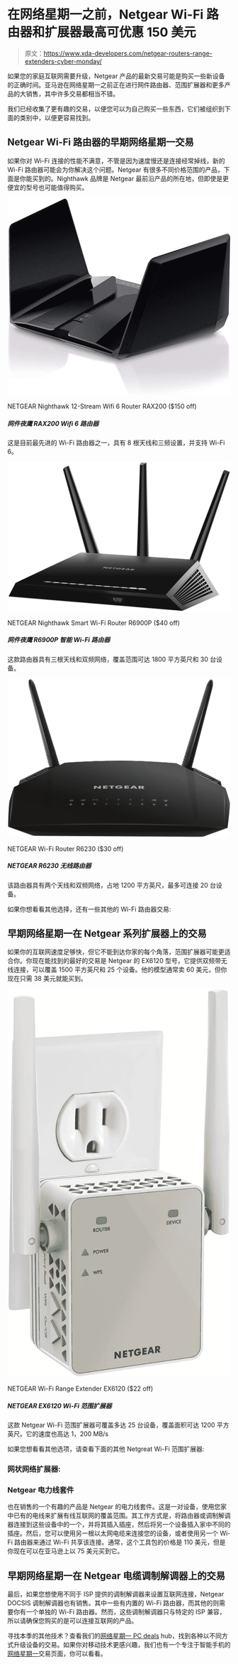 # 在网络星期一之前，Netgear Wi-Fi 路由器和扩展器最高可优惠 150 美元

> 原文：<https://www.xda-developers.com/netgear-routers-range-extenders-cyber-monday/>

如果您的家庭互联网需要升级，Netgear 产品的最新交易可能是购买一些新设备的正确时间。亚马逊在网络星期一之前正在进行网件路由器、范围扩展器和更多产品的大销售，其中许多交易都相当不错。

我们已经收集了更有趣的交易，以便您可以为自己购买一些东西，它们被组织到下面的类别中，以便更容易找到。

## Netgear Wi-Fi 路由器的早期网络星期一交易

如果你对 Wi-Fi 连接的性能不满意，不管是因为速度慢还是连接经常掉线，新的 Wi-Fi 路由器可能会为你解决这个问题。Netgear 有很多不同价格范围的产品，下面是你能买到的。Nighthawk 品牌是 Netgear 最前沿产品的所在地，但即使是更便宜的型号也可能值得购买。

 <picture>![Featuring 8 antennas with a tri-band setup and Wi-Fi 6 support, this is one of the most advanced Wi-Fi routers out there.](img/0fc4fb11a1ff8fd983728c0ba68ea20a.png)</picture> 

NETGEAR Nighthawk 12-Stream Wifi 6 Router RAX200 ($150 off)

##### 网件夜鹰 RAX200 Wifi 6 路由器

这是目前最先进的 Wi-Fi 路由器之一，具有 8 根天线和三频设置，并支持 Wi-Fi 6。

 <picture>![This router features three antennas and dual-band networking with coverage up to 1,800 square feet and 30 devices.](img/cd3c888f7aa90c8d27e2424d62289509.png)</picture> 

NETGEAR Nighthawk Smart Wi-Fi Router R6900P ($40 off)

##### 网件夜鹰 R6900P 智能 Wi-Fi 路由器

这款路由器具有三根天线和双频网络，覆盖范围可达 1800 平方英尺和 30 台设备。

 <picture>![Featuring two antennas and dual-band networking, this router covers up to 1,200 square feet and can connect up to 20 devices.](img/ed531e2aab22aa9238ff668c008fa973.png)</picture> 

NETGEAR Wi-Fi Router R6230 ($30 off)

##### NETGEAR R6230 无线路由器

该路由器具有两个天线和双频网络，占地 1200 平方英尺，最多可连接 20 台设备。

如果你想看看其他选择，还有一些其他的 Wi-Fi 路由器交易:

## 早期网络星期一在 Netgear 系列扩展器上的交易

如果你的互联网速度足够快，但它不能到达你家的每个角落，范围扩展器可能更适合你。你现在能找到的最好的交易是 Netgear 的 EX6120 型号，它提供双频带无线连接，可以覆盖 1500 平方英尺和 25 个设备。他的模型通常卖 60 美元，但你现在只需 38 美元就能买到。

 <picture>![This Netgear Wi-Fi range extender can provide coverage for up to 25 devices and cover areas up to 1,200 square feet. It also has speeds up to 1,200 MB/s.](img/7369ac9ee758d1940a3117171f0d3e7a.png)</picture> 

NETGEAR Wi-Fi Range Extender EX6120 ($22 off)

##### NETGEAR EX6120 Wi-Fi 范围扩展器

这款 Netgear Wi-Fi 范围扩展器可覆盖多达 25 台设备，覆盖面积可达 1200 平方英尺。它的速度也高达 1，200 MB/s

如果您想看看其他选项，请查看下面的其他 Netgreat Wi-Fi 范围扩展器:

### 网状网络扩展器:

### Netgear 电力线套件

也在销售的一个有趣的产品是 Netgear 的电力线套件。这是一对设备，使用您家中已有的电线来扩展有线互联网的覆盖范围。其工作方式是，将路由器或调制解调器连接到这些设备中的一个，并将其插入插座，然后将另一个设备插入家中不同的插座。然后，您可以使用另一根以太网电缆来连接您的设备，或者使用另一个 Wi-Fi 路由器来通过 Wi-Fi 共享该连接。通常，这个工具包的价格是 110 美元，但是你现在可以在亚马逊上以 75 美元买到它。

## 早期网络星期一在 Netgear 电缆调制解调器上的交易

最后，如果您想使用不同于 ISP 提供的调制解调器来设置互联网连接，Netgear DOCSIS 调制解调器也有销售。其中一些有内置的 Wi-Fi 路由器，而其他的则需要你有一个单独的 Wi-Fi 路由器。然而，这些调制解调器只与特定的 ISP 兼容，所以请确保您购买的是可以连接互联网的产品。

寻找本季的其他技术？查看我们的[网络星期一 PC deals](https://www.xda-developers.com/best-black-friday-pc-gaming-deals/) hub，找到各种以不同方式升级设备的交易。如果你对移动技术更感兴趣，我们也有一个专注于智能手机的[网络星期一](https://www.xda-developers.com/black-friday/)交易页面，你可以看看。